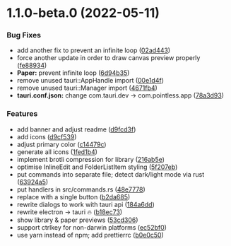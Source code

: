 # 1.1.0-beta.0 (2022-05-11)

### Bug Fixes

- add another fix to prevent an infinite loop ([02ad443](https://github.com/kkoomen/pointless/commit/02ad4436ba967909eb4be0c571dc6bd6d21fcba2))
- force another update in order to draw canvas preview properly ([fe88934](https://github.com/kkoomen/pointless/commit/fe88934ba1cf5f729ca1412dd27d70a81cf76785))
- **Paper:** prevent infinite loop ([6d94b35](https://github.com/kkoomen/pointless/commit/6d94b3544a301365d26f7bdd46bae3c41968c708))
- remove unused tauri::AppHandle import ([00e1d4f](https://github.com/kkoomen/pointless/commit/00e1d4fc2b4c3c29c1f11a879fafeaf5415b92bb))
- remove unused tauri::Manager import ([4671fb4](https://github.com/kkoomen/pointless/commit/4671fb425c4515db67020c13cb9f96a476bb66cc))
- **tauri.conf.json:** change com.tauri.dev -> com.pointless.app ([78a3d93](https://github.com/kkoomen/pointless/commit/78a3d93734e08141d91d693b6d7c059c75551fd3))

### Features

- add banner and adjust readme ([d9fcd3f](https://github.com/kkoomen/pointless/commit/d9fcd3fbbbd2a482460873f5bf662a11b6fdcac4))
- add icons ([d9cf539](https://github.com/kkoomen/pointless/commit/d9cf539a853cd54e2215664c95e3c1586aa0fe24))
- adjust primary color ([c14479c](https://github.com/kkoomen/pointless/commit/c14479caf701d390b8f2498f3a7ad78a0f88e972))
- generate all icons ([1fed1b4](https://github.com/kkoomen/pointless/commit/1fed1b4978b2ea903f8661ce17972e521b4b00dc))
- implement brotli compression for library ([216ab5e](https://github.com/kkoomen/pointless/commit/216ab5e32fcba6f064408a8410ef270443f27278))
- optimise InlineEdit and FolderListItem styling ([5f207eb](https://github.com/kkoomen/pointless/commit/5f207ebd0647d4d8e037f4a58fd323305c086d76))
- put commands into separate file; detect dark/light mode via rust ([63924a5](https://github.com/kkoomen/pointless/commit/63924a5f1f96cc3f04f186a96911e9840f5ccaa6))
- put handlers in src/commands.rs ([48e7778](https://github.com/kkoomen/pointless/commit/48e7778ebf729db5cac1357bd132f5d570461812))
- replace with a single button ([b2da685](https://github.com/kkoomen/pointless/commit/b2da6854c83c36ef426c206250c7818c5cd0c50c))
- rewrite dialogs to work with tauri api ([184a6dd](https://github.com/kkoomen/pointless/commit/184a6dd193193b5d19e871652af2729b9e80009c))
- rewrite electron -> tauri :fire: ([b18ec73](https://github.com/kkoomen/pointless/commit/b18ec732ab50d1ed2b0c398aad9673bc6c1f5d6b))
- show library & paper previews ([53cd306](https://github.com/kkoomen/pointless/commit/53cd30600a748017b05f905662c94e1db17c15b9))
- support ctrlkey for non-darwin platforms ([ec52bf0](https://github.com/kkoomen/pointless/commit/ec52bf06ad8e4ef9fa534db35513f0a50df3129e))
- use yarn instead of npm; add prettierrc ([b0e0c50](https://github.com/kkoomen/pointless/commit/b0e0c505c80d06e08e436c61c5e016fab34a067d))
